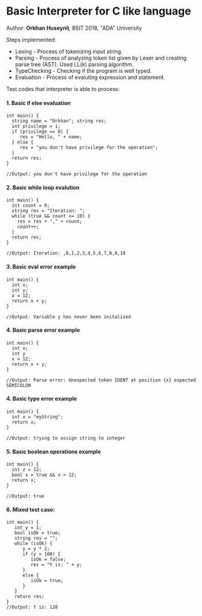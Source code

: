 # Basic Interpreter for C like language

Author: __Orkhan Huseynli__, BSIT 2018, "ADA" University

Steps implemented:

* Lexing  - Process of tokenizing input string.
* Parsing - Process of analyzing token list given by Lexer and creating parse tree (AST). Used LL(k) parsing algorithm.
* TypeChecking - Checking if the program is well typed.
* Evaluation - Process of evaluting expression and statement.           


Test codes that interpreter is able to process:

#### 1. Basic if else evaluation
```
int main() {
  string name = "Orkhan"; string res;
  int privilege = 1;
  if (privilege == 0) {
     res = "Hello, " + name;
  } else {
     res = "you don't have privilege for the operation";
  }
  return res;
}

//Output: you don't have privilege for the operation

```

#### 2. Basic while loop evalution

```
int main() {
  int count = 0;
  string res = "Iteration: ";
  while (true && count <= 10) {
    res = res + "," + count;
    count++;
  }
  return res;
}

//Output: Iteration: ,0,1,2,3,4,5,6,7,8,9,10
```

#### 3. Basic eval error example

```
int main() {
  int x;
  int y;
  x = 12;
  return x + y;  
}

//Output: Variable y has never been initalized
```

#### 4. Basic parse error example

```
int main() {
  int x;
  int y
  x = 12;
  return x + y;  
}

//Output: Parse error: Unexpected token IDENT at position {x} expected SEMICOLON
```

#### 4. Basic type error example
```
int main() {
  int x = "myString";
  return x;
}

//Output: trying to assign string to integer
```

#### 5. Basic boolean operations example
```
int main() {
  int z = 12;
  bool x = true && x > 12;
  return x;
}

//Output: true
```

#### 6. Mixed test case:

```
int main() {
   int y = 1;
   bool isOk = true;
   string res = "";
   while (isOk) {
      y = y * 2;
      if (y > 100) {
         isOk = false;
         res = "Y is: " + y;
      } 
      else {
         isOk = true;
      }
   }
   return res;
}
//Output: Y is: 128
```
